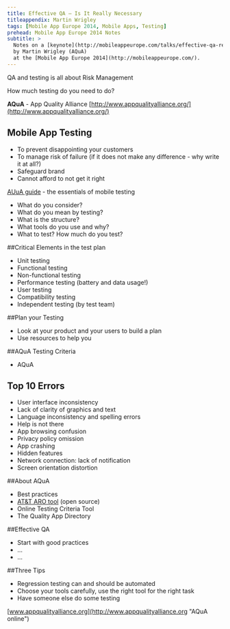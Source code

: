 ```yaml
---
title: Effective QA – Is It Really Necessary
titleappendix: Martin Wrigley
tags: [Mobile App Europe 2014, Mobile Apps, Testing]
prehead: Mobile App Europe 2014 Notes
subtitle: >
  Notes on a [keynote](http://mobileappeurope.com/talks/effective-qa-really-necessary/ "Keynote: Effective QA – Is It Really Necessary?")
  by Martin Wrigley (AQuA)
  at the [Mobile App Europe 2014](http://mobileappeurope.com/).
---
```


QA and testing is all about Risk Management

How much testing do you need to do?

**AQuA** - App Quality Alliance [http://www.appqualityalliance.org/](http://www.appqualityalliance.org/)

## Mobile App Testing
* To prevent disappointing your customers
* To manage risk of failure (if it does not make any difference - why write it at all?)
* Safeguard brand
* Cannot afford to not get it right

[AUuA guide](http://www.appqualityalliance.org/files/Essentials%20of%20Mobile%20App%20Testing_v1_April_2013.pdf) - the essentials of mobile testing

* What do you consider?
* What do you mean by testing?
* What is the structure?
* What tools do you use and why?
* What to test? How much do you test?

##Critical Elements in the test plan
* Unit testing
* Functional testing
* Non-functional testing
* Performance testing (battery and data usage!)
* User testing
* Compatibility testing
* Independent testing (by test team)

##Plan your Testing
* Look at your product and your users to build a plan
* Use resources to help you

##AQuA Testing Criteria
* AQuA 

## Top 10 Errors
* User interface inconsistency
* Lack of clarity of graphics and text
* Language inconsistency and spelling errors
* Help is not there
* App browsing confusion
* Privacy policy omission
* App crashing
* Hidden features
* Network connection: lack of notification
* Screen orientation distortion

##About AQuA
* Best practices
* [AT&T ARO tool](https://developer.att.com/application-resource-optimizer) (open source)
* Online Testing Criteria Tool
* The Quality App Directory

##Effective QA
* Start with good practices
* ...
* ...

##Three Tips
* Regression testing can and should be automated
* Choose your tools carefully, use the right tool for the right task
* Have someone else do some testing

[www.appqualityalliance.org](http://www.appqualityalliance.org "AQuA online") 
